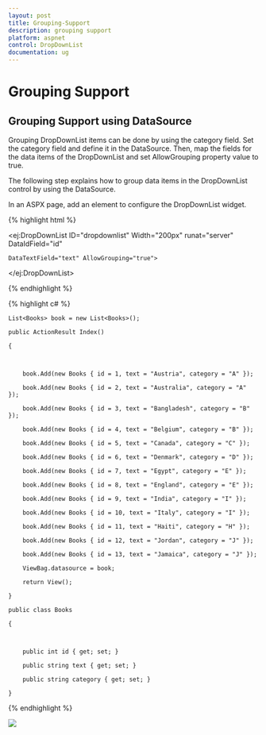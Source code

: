 ```yaml
---
layout: post
title: Grouping-Support
description: grouping support
platform: aspnet
control: DropDownList
documentation: ug
---
```


# Grouping Support

## Grouping Support using DataSource

Grouping DropDownList items can be done by using the category field. Set the category field and define it in the DataSource. Then, map the fields for the data items of the DropDownList and set AllowGrouping property value to true.

The following step explains how to group data items in the DropDownList control by using the DataSource.

In an ASPX page, add an element to configure the DropDownList widget.

{% highlight html %}

<ej:DropDownList ID="dropdownlist" Width="200px" runat="server" DataIdField="id"

    DataTextField="text" AllowGrouping="true">

</ej:DropDownList>





{% endhighlight %}



{% highlight c# %}

    List<Books> book = new List<Books>();

    public ActionResult Index()

    {



        book.Add(new Books { id = 1, text = "Austria", category = "A" });

        book.Add(new Books { id = 2, text = "Australia", category = "A" });

        book.Add(new Books { id = 3, text = "Bangladesh", category = "B" });

        book.Add(new Books { id = 4, text = "Belgium", category = "B" });

        book.Add(new Books { id = 5, text = "Canada", category = "C" });

        book.Add(new Books { id = 6, text = "Denmark", category = "D" });

        book.Add(new Books { id = 7, text = "Egypt", category = "E" });

        book.Add(new Books { id = 8, text = "England", category = "E" });

        book.Add(new Books { id = 9, text = "India", category = "I" });

        book.Add(new Books { id = 10, text = "Italy", category = "I" });

        book.Add(new Books { id = 11, text = "Haiti", category = "H" });

        book.Add(new Books { id = 12, text = "Jordan", category = "J" });

        book.Add(new Books { id = 13, text = "Jamaica", category = "J" });

        ViewBag.datasource = book;

        return View();

    }

    public class Books

    {



        public int id { get; set; }

        public string text { get; set; }

        public string category { get; set; }

    }



{% endhighlight %}



![](Grouping-Support_images/Grouping-Support_img1.png)





